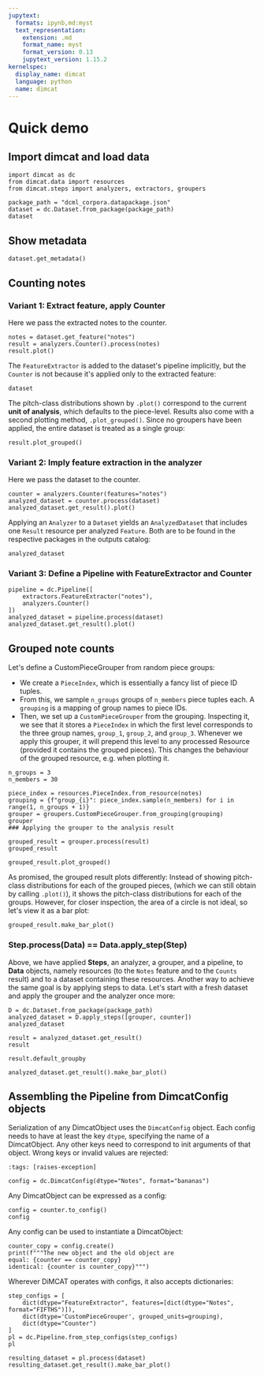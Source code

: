 ```yaml
---
jupytext:
  formats: ipynb,md:myst
  text_representation:
    extension: .md
    format_name: myst
    format_version: 0.13
    jupytext_version: 1.15.2
kernelspec:
  display_name: dimcat
  language: python
  name: dimcat
---
```


# Quick demo

## Import dimcat and load data

```{code-cell}
import dimcat as dc
from dimcat.data import resources
from dimcat.steps import analyzers, extractors, groupers

package_path = "dcml_corpora.datapackage.json"
dataset = dc.Dataset.from_package(package_path)
dataset
```

## Show metadata

```{code-cell}
dataset.get_metadata()
```

## Counting notes

### Variant 1: Extract feature, apply Counter

Here we pass the extracted notes to the counter.

```{code-cell}
notes = dataset.get_feature("notes")
result = analyzers.Counter().process(notes)
result.plot()
```

The `FeatureExtractor` is added to the dataset's pipeline implicitly, but the `Counter` is not because it's applied only to the extracted feature:

```{code-cell}
dataset
```

The pitch-class distributions shown by `.plot()` correspond to the current **unit of analysis**, which defaults to the piece-level.
Results also come with a second plotting method, `.plot_grouped()`. Since no groupers have been applied, the entire dataset is treated as a single group:

```{code-cell}
result.plot_grouped()
```

### Variant 2: Imply feature extraction in the analyzer

Here we pass the dataset to the counter.

```{code-cell}
counter = analyzers.Counter(features="notes")
analyzed_dataset = counter.process(dataset)
analyzed_dataset.get_result().plot()
```

Applying an `Analyzer` to a `Dataset` yields an `AnalyzedDataset` that includes one `Result` resource per analyzed `Feature`.
Both are to be found in the respective packages in the outputs catalog:

```{code-cell}
analyzed_dataset
```

### Variant 3: Define a Pipeline with FeatureExtractor and Counter

```{code-cell}
pipeline = dc.Pipeline([
    extractors.FeatureExtractor("notes"),
    analyzers.Counter()
])
analyzed_dataset = pipeline.process(dataset)
analyzed_dataset.get_result().plot()
```

## Grouped note counts

Let's define a CustomPieceGrouper from random piece groups:

* We create a `PieceIndex`, which is essentially a fancy list of piece ID tuples.
* From this, we sample `n_groups` groups of `n_members` piece tuples each. A `grouping` is a mapping of group names to piece IDs.
* Then, we set up a `CustomPieceGrouper` from the grouping. Inspecting it, we see that it stores a `PieceIndex` in which the first
  level corresponds to the three group names, `group_1`, `group_2`, and `group_3`. Whenever we apply this grouper, it will prepend
  this level to any processed Resource (provided it contains the grouped pieces). This changes the behaviour of the grouped resource,
  e.g. when plotting it.

```{code-cell}
n_groups = 3
n_members = 30

piece_index = resources.PieceIndex.from_resource(notes)
grouping = {f"group_{i}": piece_index.sample(n_members) for i in range(1, n_groups + 1)}
grouper = groupers.CustomPieceGrouper.from_grouping(grouping)
grouper
### Applying the grouper to the analysis result
```

```{code-cell}
grouped_result = grouper.process(result)
grouped_result
```

```{code-cell}
grouped_result.plot_grouped()
```

As promised, the grouped result plots differently: Instead of showing pitch-class distributions for each of the grouped pieces,
(which we can still obtain by calling `.plot()`), it shows the pitch-class distributions for each of the groups.
However, for closer inspection, the area of a circle is not ideal, so let's view it as a bar plot:

```{code-cell}
grouped_result.make_bar_plot()
```

### Step.process(Data) == Data.apply_step(Step)

Above, we have applied **Steps**, an analyzer, a grouper, and a pipeline, to **Data** objects, namely
resources (to the `Notes` feature and to the `Counts` result) and to a dataset containing these resources.
Another way to achieve the same goal is by applying steps to data. Let's start with a fresh dataset and
apply the grouper and the analyzer once more:

```{code-cell}
D = dc.Dataset.from_package(package_path)
analyzed_dataset = D.apply_steps([grouper, counter])
analyzed_dataset
```

```{code-cell}
result = analyzed_dataset.get_result()
result
```

```{code-cell}
result.default_groupby
```

```{code-cell}
analyzed_dataset.get_result().make_bar_plot()
```

## Assembling the Pipeline from DimcatConfig objects

Serialization of any DimcatObject uses the `DimcatConfig` object. Each config needs to have at least the key `dtype`,
specifying the name of a DimcatObject. Any other keys need to correspond to init arguments of that object. Wrong keys
or invalid values are rejected:

```{code-cell}
:tags: [raises-exception]

config = dc.DimcatConfig(dtype="Notes", format="bananas")
```

Any DimcatObject can be expressed as a config:

```{code-cell}
config = counter.to_config()
config
```

Any config can be used to instantiate a DimcatObject:

```{code-cell}
counter_copy = config.create()
print(f"""The new object and the old object are
equal: {counter == counter_copy}
identical: {counter is counter_copy}""")
```

Wherever DiMCAT operates with configs, it also accepts dictionaries:

```{code-cell}
step_configs = [
    dict(dtype="FeatureExtractor", features=[dict(dtype="Notes", format="FIFTHS")]),
    dict(dtype='CustomPieceGrouper', grouped_units=grouping),
    dict(dtype="Counter")
]
pl = dc.Pipeline.from_step_configs(step_configs)
pl
```

```{code-cell}
resulting_dataset = pl.process(dataset)
resulting_dataset.get_result().make_bar_plot()
```
